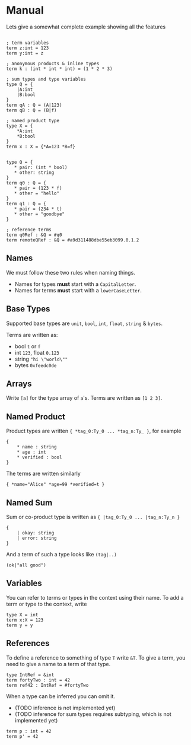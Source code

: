 # Manual

Lets give a somewhat complete example showing all the features

```

; term variables
term z:int = 123
term y:int = z

; anonymous products & inline types
term k : (int * int * int) = (1 * 2 * 3)

; sum types and type variables
type Q = {
    |A:int
    |B:bool
}
term qA : Q = (A|123)
term qB : Q = (B|f)

; named product type
type X = {
    *A:int
    *B:bool
}
term x : X = {*A=123 *B=f}


type Q = {
   * pair: (int * bool)
   * other: string
}
term q0 : Q = {
   * pair = (123 * f)
   * other = "hello"
}
term q1 : Q = {
   * pair = (234 * t)
   * other = "goodbye"
}

; reference terms
term q0Ref : &Q = #q0
term remoteQRef : &Q = #a9d311488dbe55eb3099.0.1.2
```

## Names

We must follow these two rules when naming things.

- Names for types **must** start with a `CapitalLetter`.
- Names for terms **must** start with a `lowerCaseLetter`.

## Base Types

Supported base types are `unit`, `bool`, `int`, `float`, `string` & `bytes`.

Terms are written as:

- bool `t` or `f`
- int `123`, float `0.123`
- string `"hi \"world\""`
- bytes `0xfeedc0de`

## Arrays

Write `[a]` for the type array of `a`'s. Terms are written as `[1 2 3]`.

## Named Product

Product types are written `{ *tag_0:Ty_0 ... *tag_n:Ty_ }`, for example
```
{
    * name : string
    * age : int
    * verified : bool
}
```

The terms are written similarly

```
{ *name="Alice" *age=99 *verified=t }
```

## Named Sum

Sum or co-product type is written as `{ |tag_0:Ty_0 ... |tag_n:Ty_n }`
```
{
    | okay: string
    | error: string
}
```

And a term of such a type looks like `(tag|..)`

```
(ok|"all good")
```

## Variables

You can refer to terms or types in the context using their name. To add a term or type to the context, write

```
type X = int
term x:X = 123
term y = y
```

## References

To define a reference to something of type `T` write `&T`. To give a term, you need to give a name to a term of that type.

```
type IntRef = &int
term fortyTwo : int = 42
term ref42 : IntRef = #fortyTwo
```

When a type can be inferred you can omit it.

- (TODO inference is not implemented yet)
- (TODO inference for sum types requires subtyping, which is not implemented yet)

```
term p : int = 42
term p' = 42
```

